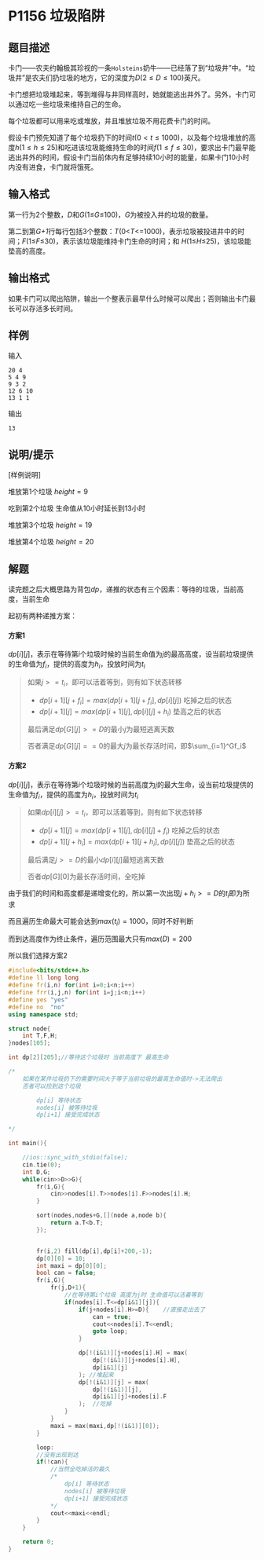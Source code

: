 # P1156 垃圾陷阱

## 题目描述

卡门――农夫约翰极其珍视的一条`Holsteins`奶牛――已经落了到“垃圾井”中。“垃圾井”是农夫们扔垃圾的地方，它的深度为$D(2≤D≤100)$英尺。

卡门想把垃圾堆起来，等到堆得与井同样高时，她就能逃出井外了。另外，卡门可以通过吃一些垃圾来维持自己的生命。

每个垃圾都可以用来吃或堆放，并且堆放垃圾不用花费卡门的时间。

假设卡门预先知道了每个垃圾扔下的时间$t(0<t≤1000)$，以及每个垃圾堆放的高度$h(1≤h≤25)$和吃进该垃圾能维持生命的时间$f(1≤f≤30)$，要求出卡门最早能逃出井外的时间，假设卡门当前体内有足够持续10小时的能量，如果卡门10小时内没有进食，卡门就将饿死。

## 输入格式

第一行为2个整数，*D*和*G*(1≤*G*≤100)，*G*为被投入井的垃圾的数量。

第二到第*G+1*行每行包括3个整数：*T*(0<*T*<=1000)，表示垃圾被投进井中的时间；*F*(1≤*F*≤30)，表示该垃圾能维持卡门生命的时间；和 *H*(1≤*H*≤25)，该垃圾能垫高的高度。

## 输出格式

如果卡门可以爬出陷阱，输出一个整表示最早什么时候可以爬出；否则输出卡门最长可以存活多长时间。

## 样例

输入

```
20 4
5 4 9
9 3 2
12 6 10
13 1 1
```

输出

```
13
```

## 说明/提示

[样例说明]

堆放第1个垃圾 $height=9$

吃到第2个垃圾 生命值从10小时延长到13小时

堆放第3个垃圾 $height = 19$

堆放第4个垃圾 $height = 20$

## 解题

读完题之后大概思路为背包$dp$，递推的状态有三个因素：等待的垃圾，当前高度，当前生命

起初有两种递推方案：

#### 方案1 

$dp[i][j]$，表示在等待第$i$个垃圾时候的当前生命值为$j$的最高高度，设当前垃圾提供的生命值为$f_i$，提供的高度为$h_i$，投放时间为$t_i$

>   如果$j>=t_i$，即可以活着等到，则有如下状态转移
>
>   *   $dp[i+1][j+f_i] = max(dp[i+1][j+f_i],dp[i][j])$	吃掉之后的状态
>   *   $dp[i+1][j] = max(dp[i+1][j],dp[i][j]+h_i)$   	垫高之后的状态		
>
>   最后满足$dp[G][j]>=D$的最小$j$为最短逃离天数
>
>   否者满足$dp[G][j]==0$的最大$j$为最长存活时间，即$\sum_{i=1}^Gf_i$

#### 方案2

$dp[i][j]$，表示在等待第$i$个垃圾时候的当前高度为$j$的最大生命，设当前垃圾提供的生命值为$f_i$，提供的高度为$h_i$，投放时间为$t_i$

>   如果$dp[i][j]>=t_i$，即可以活着等到，则有如下状态转移
>
>   *   $dp[i+1][j] = max(dp[i+1][j],dp[i][j]+f_i)$	吃掉之后的状态
>   *   $dp[i+1][j+h_i] = max(dp[i+1][j+h_i],dp[i][j])$   垫高之后的状态
>
>   最后满足$j>=D$的最小$dp[i][j]$最短逃离天数
>
>   否者$dp[G][0]$为最长存活时间，全吃掉

由于我们的时间和高度都是递增变化的，所以第一次出现$j+h_i>=D$的$t_i$即为所求

而且遍历生命最大可能会达到$max(t_i)=1000$，同时不好判断

而到达高度作为终止条件，遍历范围最大只有$max(D) = 200$

所以我们选择方案2

```C++
#include<bits/stdc++.h>
#define ll long long
#define fr(i,n) for(int i=0;i<n;i++)
#define frr(i,j,n) for(int i=j;i<n;i++)
#define yes "yes"
#define no  "no"
using namespace std;

struct node{
    int T,F,H;
}nodes[105];

int dp[2][205];//等待这个垃圾时 当前高度下 最高生命

/*
    如果在某件垃圾扔下的需要时间大于等于当前垃圾的最高生命值时->无法爬出
    否者可以捡到这个垃圾

        dp[i] 等待状态
        nodes[i] 被等待垃圾
        dp[i+1] 接受完成状态

*/

int main(){

    //ios::sync_with_stdio(false);
    cin.tie(0);
    int D,G;
    while(cin>>D>>G){
        fr(i,G){
            cin>>nodes[i].T>>nodes[i].F>>nodes[i].H;
        }

        sort(nodes,nodes+G,[](node a,node b){
            return a.T<b.T;
        });


        fr(i,2) fill(dp[i],dp[i]+200,-1);
        dp[0][0] = 10;
        int maxi = dp[0][0];
        bool can = false;
        fr(i,G){
            fr(j,D+1){
                //在等待第i个垃圾 高度为j时 生命值可以活着等到
                if(nodes[i].T<=dp[i&1][j]){
                    if(j+nodes[i].H>=D){    //直接走出去了
                        can = true;
                        cout<<nodes[i].T<<endl;
                        goto loop;
                    }

                    dp[!(i&1)][j+nodes[i].H] = max(
                        dp[!(i&1)][j+nodes[i].H],
                        dp[i&1][j]
                    ); //堆起来
                    dp[!(i&1)][j] = max(
                        dp[!(i&1)][j],
                        dp[i&1][j]+nodes[i].F
                    );  //吃掉
                }
            }
            maxi = max(maxi,dp[!(i&1)][0]);
        }

        loop:
        //没有出现到达
        if(!can){
            //当然全吃掉活的最久
            /*
                dp[i] 等待状态
                nodes[i] 被等待垃圾
                dp[i+1] 接受完成状态
            */
            cout<<maxi<<endl;
        }
    }

    return 0;
}

```

